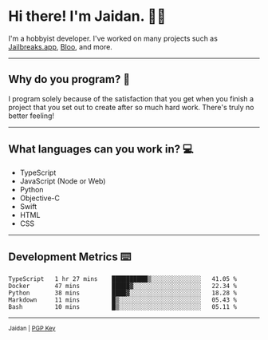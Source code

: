 # Hi there! I'm Jaidan. 👋🏼

I'm a hobbyist developer. I've worked on many projects such as [Jailbreaks.app](https://github.com/JailbreaksApp), [Bloo](https://github.com/DiscordGIR), and more.

---

## Why do you program? 🧐

I program solely because of the satisfaction that you get when you finish a project that you set out to create after so much hard work. There's truly no better feeling!

---

## What languages can you work in? 💻

- TypeScript
- JavaScript (Node or Web)
- Python
- Objective-C
- Swift
- HTML
- CSS

---

## Development Metrics ⌨️
<!--START_SECTION:waka-->
```text
TypeScript   1 hr 27 mins    ██████████▒░░░░░░░░░░░░░░   41.05 % 
Docker       47 mins         █████▓░░░░░░░░░░░░░░░░░░░   22.34 % 
Python       38 mins         ████▓░░░░░░░░░░░░░░░░░░░░   18.28 % 
Markdown     11 mins         █▒░░░░░░░░░░░░░░░░░░░░░░░   05.43 % 
Bash         10 mins         █▒░░░░░░░░░░░░░░░░░░░░░░░   05.11 % 
```
<!--END_SECTION:waka-->
---

<sup>
Jaidan | <a href="https://keybase.io/monotrix/pgp_keys.asc">PGP Key</a>
</sup>
